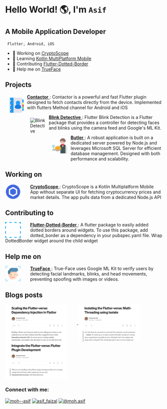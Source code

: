 
  <h1>Hello World! 🌎, I'm <code>Asif</code></h1>
  <h2>A Mobile Application Developer</h2>
  <p><code> Flutter, Android, iOS </code></p>

- 🔭 Working on [CryptoScope](https://github.com/Asif-Faizal/CryptoScope)  
- 🌱 Learning [Kotlin MultiPlatform Mobile](https://kotlinlang.org/docs/multiplatform.html)
- 👯 Contributing [Flutter-Dotted-Border](https://github.com/ajilo297/Flutter-Dotted-Border)  
- 🤝 Help me on [TrueFace](https://github.com/Asif-Faizal/True-Face)  

## Projects
<p align="left">
  <a href="https://github.com/Asif-Faizal/Contactor" target="blank">
    <img align="left" src="contacts-book.png" alt="Contactor" height="50" width="50" style="padding: 10px;" />
    <strong>Contactor</strong>
  </a>: Contactor is a powerful and fast Flutter plugin designed to fetch contacts directly from the device. Implemented with flutters Method channel for Android and iOS
</p>

<p align="left">
  <a href="https://github.com/Asif-Faizal/Blink-Detective" target="blank">
    <img align="left" src="blink" alt="Blink Detective" height="50" width="50" style="padding: 10px;" />
    <strong>Blink Detective</strong>
  </a>: Flutter Blink Detection is a Flutter package that provides a controller for detecting faces and blinks using the camera feed and Google's ML Kit.
</p>

<p align="left">
  <a href="https://github.com/Asif-Faizal/Butler" target="blank">
    <img align="left" src="waiter.png" alt="Butler" height="50" width="50" style="padding: 10px;" />
    <strong>Butler</strong>
  </a>: A robust application is built on a dedicated server powered by Node.js and leverages Microsoft SQL Server for efficient database management. Designed with both performance and scalability.
</p>

## Working on
<p align="left">
  <a href="https://github.com/Asif-Faizal/CryptoScope" target="blank">
    <img align="left" src="crypto-scope.png" alt="CryptoScope" height="50" width="50" style="margin-right: 30px;" />
    <strong>CryptoScope</strong>
  </a>: CryptoScope is a Kotlin Multiplatform Mobile App without separate UI for fetching cryptocurrency prices and market details. The app pulls data from a dedicated Node.js API
</p>

## Contributing to
<p align="left">
  <a href="https://pub.dev/packages/dotted_border" target="blank">
    <img align="left" src="dot.png" alt="Flutter-Dotted-Border" height="50" width="50" style="margin-right: 30px;" />
    <strong>Flutter-Dotted-Border</strong>
  </a>: A flutter package to easily added dotted borders around widgets. To use this package, add dotted_border as a dependency in your pubspec.yaml file. Wrap DottedBorder widget around the child widget
</p>

## Help me on
<p align="left">
  <a href="https://pub.dev/packages/dotted_border" target="blank">
    <img align="left" src="face-recognition.png" alt="Flutter-Dotted-Border" height="50" width="50" style="margin-right: 30px;" />
    <strong>TrueFace</strong>
  </a>: True-Face uses Google ML Kit to verify users by detecting facial landmarks, blinks, and head movements, preventing spoofing with images or videos.
</p>

## Blogs posts
<p align="left">
  <a href="https://medium.com/@moh.asif/enter-the-flutter-verse-flutter-plugin-development-c348e1e8c49c" target="blank">
    <img align="center" src="blog1.png" alt="moh--asif" height="120" width="200" style="margin-right: 30px;" />
  </a>
  <a href="https://medium.com/@moh.asif/scaling-the-flutter-verse-dependency-injection-in-flutter-16ac576ba1f1" target="blank">
    <img align="center" src="blog2.png" alt="moh--asif" height="120" width="200" style="margin-right: 30px;" />
  </a>
  <a href="https://medium.com/@moh.asif/isolating-the-flutter-verse-multi-threading-using-isolate-3eadaf6b2321" target="blank">
    <img align="center" src="blog3.png" alt="moh--asif" height="120" width="200" />
  </a>
</p>

<h3 align="left">Connect with me:</h3>
<p align="left">
<a href="https://linkedin.com/in/moh--asif" target="blank"><img align="center" src="https://raw.githubusercontent.com/rahuldkjain/github-profile-readme-generator/master/src/images/icons/Social/linked-in-alt.svg" alt="moh--asif" height="30" width="40" /></a>
<a href="https://instagram.com/asif_faizal" target="blank"><img align="center" src="https://raw.githubusercontent.com/rahuldkjain/github-profile-readme-generator/master/src/images/icons/Social/instagram.svg" alt="asif_faizal" height="30" width="40" /></a>
<a href="https://medium.com/@moh.asif" target="blank"><img align="center" src="https://raw.githubusercontent.com/rahuldkjain/github-profile-readme-generator/master/src/images/icons/Social/medium.svg" alt="@moh.asif" height="30" width="40" /></a>
</p>

